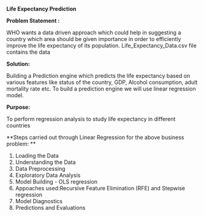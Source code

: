 **Life Expectancy Prediction**

**Problem Statement :**

WHO wants a data driven approach which could help in suggesting a country which area should be given importance in order to efficiently improve the life expectancy of its population. Life_Expectancy_Data.csv file contains the data

**Solution:**

Building a Prediction engine which predicts the life expectancy based on various features like status of the country, GDP, Alcohol consumption, adult mortality rate etc. To build a prediction engine we will use linear regression model.

**Purpose:** 

To perform regression analysis to study life expectancy in different countries

**Steps carried out through Linear Regression for the above business problem: **

1) Loading the Data
2) Understanding the Data
3) Data Preprocessing
4) Exploratory Data Analysis
5) Model Building - OLS regression
6) Appoaches used:Recursive Feature Elimination (RFE) and Stepwise regression
7) Model Diagnostics
8) Predictions and Evaluations

